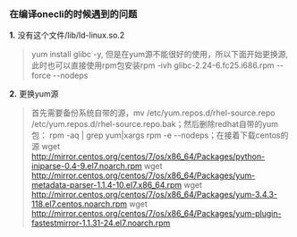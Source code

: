 ### 在编译onecli的时候遇到的问题

**1.** 没有这个文件/lib/ld-linux.so.2

> yum install glibc -y, 但是在yum源不能很好的使用，所以下面开始更换源,此时也可以直接使用rpm包安装rpm -ivh glibc-2.24-6.fc25.i686.rpm --force --nodeps

**2.** 更换yum源

> 首先需要备份系统自带的源，mv /etc/yum.repos.d/rhel-source.repo /etc/yum.repos.d/rhel-source.repo.bak；然后删除redhat自带的yum包： rpm -aq | grep yum|xargs rpm -e --nodeps；在接着下载centos的源
wget  http://mirror.centos.org/centos/7/os/x86_64/Packages/python-iniparse-0.4-9.el7.noarch.rpm
wget  http://mirror.centos.org/centos/7/os/x86_64/Packages/yum-metadata-parser-1.1.4-10.el7.x86_64.rpm
wget  http://mirror.centos.org/centos/7/os/x86_64/Packages/yum-3.4.3-118.el7.centos.noarch.rpm
wget  http://mirror.centos.org/centos/7/os/x86_64/Packages/yum-plugin-fastestmirror-1.1.31-24.el7.noarch.rpm